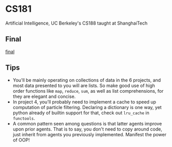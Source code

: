 # CS181
Artificial Intelligence, UC Berkeley's CS188 taught at ShanghaiTech

## Final
[final](https://github.com/huiwy/AlphaUNO-Zero)

## Tips
- You'll be mainly operating on collections of data in the 6 projects, and most data presented to you will are lists. So make good use of high order functions like `map`, `reduce`, `sum`, as well as list comprehensions, for they are elegant and concise.
- In project 4, you'll probably need to implement a cache to speed up computation of particle filtering. Declaring a dictionary is one way, yet python already of builtin support for that, check out `lru_cache` in `functools`.
- A common pattern seen among questions is that latter agents improve upon prior agents. That is to say, you don't need to copy around code, just inherit from agents you previously implemented. Manifest the power of OOP!